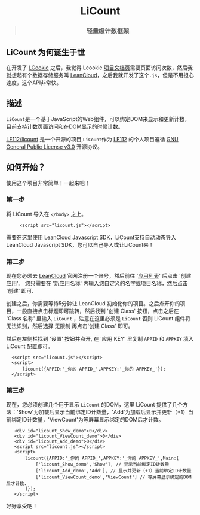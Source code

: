 <h1 align="center">LiCount</h1>

><h3 align="center">轻量级计数框架</h3>

## LiCount 为何诞生于世
在开发了  [LCookie](https://github.com/lf112/lcookie) 之后，我觉得 Lcookie [项目文档页](https://lcookie.js.org)需要页面访问次数，然后我就想起有个数据存储服务叫 [LeanCloud](https://leancloud.cn/)，之后我就开发了这个`.js`，但是不用担心速度，这个API非常快。

## 描述
`LiCount`是一个基于JavaScript的Web组件，可以绑定DOM来显示和更新计数，目前支持计数页面访问和在DOM显示的时候计数。

 [LF112/licount](https://github.com/lf112/licount) 是一个开源的项目,`LiCount`作为 [LF112](https://www.lf112.net) 的个人项目遵循 [GNU General Public License v3.0](https://github.com/LF112/licount/blob/master/LICENSE) 开源协议。
 
 ## 如何开始？
 使用这个项目非常简单！一起来吧！
 
 ### 第一步
 将 LiCount 导入在 `</body>` 之上。
 ```
      <script src="licount.js"></script>
 ```
 
 需要在这里使用 [LeanCloud Javascript SDK](https://cdn1.lncld.net/static/js/av-core-mini-0.6.1.js)，LiCount支持自动动态导入LeanCloud Javascript SDK，您可以自己导入或让LiCount来！
 
 ### 第二步
  现在您必须去 [LeanCloud](https://leancloud.cn/) 官网注册一个账号，然后前往 '[应用列表](https://leancloud.cn/dashboard/applist.html#/apps)' 后点击 '创建应用'。 您只需要在 '新应用名称' 内输入您自定义的名字或项目名称，然后点击 '创建' 即可.
 
  创建之后，你需要等待5分钟让 LeanCloud 初始化你的项目。之后点开你的项目，一般直接点击标题即可跳转，然后找到 '创建 Class' 按钮，点击之后在 'Class 名称' 里输入 `LiCount` ，注意在这里必须是 `LiCount` 否则 LiCount 组件将无法识别，然后选择 无限制 再点击'创建 Class' 即可。
 
  然后在左侧栏找到 '设置' 按钮并点开, 在 '应用 KEY' 里复制 `APPID` 和 `APPKEY` 填入 LiCount 配置即可。
  ```
    <script src="licount.js"></script>
    <script>
        licount({APPID:'_你的 APPID_',APPKEY:'_你的 APPKEY_'});
    </script>
  ```
 
 
 ### 第三步
 现在，您必须创建几个用于显示 `LiCount` 的DOM，这里 LiCount 提供了几个方法：'Show'为加载后显示当前绑定ID计数量，'Add'为加载后显示并更新（+1）当前绑定ID计数量，'ViewCount'为等屏幕显示绑定的DOM后才计数。
 
 ```
    <div id="licount_Show_demo">0</div>
    <div id="licount_ViewCount_demo">0</div>
    <div id="licount_Add_demo">0</div>
    <script src="licount.js"></script>
    <script>
        licount({APPID:'_你的 APPID_',APPKEY:'_你的 APPKEY_',Main:[
            ['licount_Show_demo','Show'], // 显示当前绑定ID计数量
            ['licount_Add_demo','Add'], // 显示并更新（+1）当前绑定ID计数量
            ['licount_ViewCount_demo','ViewCount'] // 等屏幕显示绑定的DOM后才计数.
        ]});
    </script>
 ```
 
 好好享受吧！